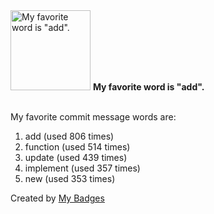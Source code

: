 <img src="https://my-badges.github.io/my-badges/favorite-word.png" alt="My favorite word is &quot;add&quot;." title="My favorite word is &quot;add&quot;." width="128">
<strong>My favorite word is &quot;add&quot;.</strong>
<br><br>

My favorite commit message words are:

1. add (used 806 times)
2. function (used 514 times)
3. update (used 439 times)
4. implement (used 357 times)
5. new (used 353 times)


Created by <a href="https://github.com/my-badges/my-badges">My Badges</a>